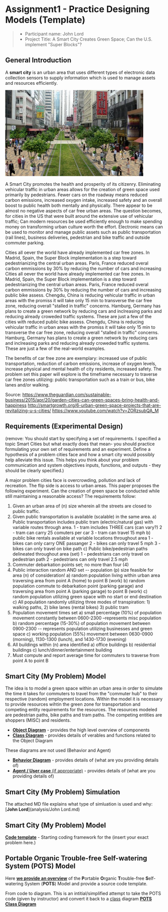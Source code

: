 # Assignment1 - Practice Designing Models (Template)


> * Participant name: John Lord
> * Project Title: A Smart City Creates Green Space; Can the U.S. implement "Super Blocks"?

## General Introduction

A **smart city** is an urban area that uses different types of electronic data collection sensors to supply information which is used to manage assets and resources efficiently.

![Image of Smart City](images/smart_city_green_space.jpg)

A Smart City promotes the health and prosperity of its citizenry.    Eliminating vehicular traffic in urban areas allows for the creation of green space used primarily by pedestrians.  Fewer cars on the roadway means reduced carbon emissions, increased oxygen intake, increased safety and an overall boost to public health both mentally and physically.  There appear to be almost no negative aspects of car free urban areas.  The question becomes, for cities in the US that were built around the extensive use of vehicular traffic; Can modern resources be used efficiently enough to make spending money on transforming urban culture worth the effort.  Electronic means can be used to monitor and manage public assets such as public transportation (rail lines), business deliveries, pedestrian and bike traffic and outside commuter parking.

Cities all oever the world have already implemented car free zones.  In Madrid, Spain, the Super Block implementation is a step toward pedestrianizing the central urban areas. Paris, France reduced overal carbon emmissions by 30% by reducing the number of cars and increasing Cities all oever the world have already implemented car free zones.  In Madrid, Spain, the Super Block implementation is a step toward pedestrianizing the central urban areas. Paris, France reduced overal carbon emmissions by 30% by reducing the number of cars and increasing public bike assess.  Chengdu, China is reducing vehicular traffic in urban areas with the promiss it will take only 15 min to transverse the car free zone, reducing overall "stalled in traffic" concerns.  Hamburg, Germany has plans to create a green network by reducing cars and inclreasing parks and reducing already croweded traffic systems.  These are just a few of the cities with reduced public bike assess.  Chengdu, China is reducing vehicular traffic in urban areas with the promiss it will take only 15 min to transverse the car free zone, reducing overall "stalled in traffic" concerns.  Hamburg, Germany has plans to create a green network by reducing cars and inclreasing parks and reducing already croweded traffic systems.  These are just a few of the real-world examples.

The benefits of car free zone are exemplary: increased use of public transportation, reduction of carbon emissions, increase of oxygen levels, increase physical and mental health of city residents, increased safety.  The problem set this paper will explore is the timeframe necessary to traverse car free zones utilizing: public transportation such as a train or bus, bike lanes and/or walking.

Source:
https://www.theguardian.com/sustainable-business/2015/apr/20/garden-cities-can-green-spaces-bring-health-and-happiness
http://smartgrowth.org/6-urban-green-space-projects-that-are-revitalizing-u-s-cities/
https://www.youtube.com/watch?v=ZORzsubQA_M

## Requirements (Experimental Design)

(remove: You should start by specifying a set of requirements. I specified a topic Smart Cities but what exactly does that mean-  you should practice formulating your own set of requirements and an experiment. Define a hypothesis of a problem cities face and how a smart city would possibly help alleviate this issue. This helps you think about your problem communication and system objectives inputs, functions, and outputs - they should be clearly specified.)

A major problem cities face is overcrowding, pollution and lack of recreation.  The flip side is access to urban areas.  This paper proposes the following experiment.  Can the creation of green space be conducted while still maintaining a reasonable access?  The requirements follow:
1)  Given an urban area of (n) size wherein all the streets are closed to public traffic.
2)  Given public transportation is available (scalable) in the same area.
     a)  Public transportation includes public tram (electric/natural gas) with variable routes through area.
          1 - tram includes THREE cars (can vary?)
          2 - tram can carry 25 comuters per car
          3 - tram can travel 15 mph
     b)  public bike rentals available at variable locations throughout area
          1 - bikes can only carry ONE passanger
          2 - bikes can only travel 5 mph
          3 - bikes can only travel on bike path
     c)  Public bike/pedestrian paths delineated throughout area (set)
          1 - pedestrians can only travel on pedestrian path
          2 - pedestrians can only travel 2.5 mph
3)  Commuter debarkation points set; no more than four (4)
4) Public interaction random AND set  -- population (p) size feasible for area (n) of consideration!
     a)  random population living within urban area traversing area from point A (home) to point B (work)
     b)  random population commute to debarkation point (parking garage) and traversing area from point A (parking garage) to point B (work)
     c)  random population utilizing green space with no start or end destination
     c)  All population randomly utilizing three modes of transpiration: 1) walking paths, 2) bike lanes (rental bikes) 3) public tram
5)  Population movement times set
     a)  small percentage (10%) of population movement constantly between 0600-2300 –represents misc population
     b)  random percentage (15-30%) of population movement between 0900-2300  -- represents population utilizing businesses and green space
     c)  working population (55%) movement between 0630-0900 (morning), 1130-1300 (lunch), and 1430-1730 (evening)
6)  All buildings within (n) area identified
     a) office buildings
     b) residential buildings
     c) lunch/dinner/entertainment building
7)  Must compute and report average time for commuters to traverse from point A to point B

## Smart City (My Problem) Model

The idea is to model a green space within an urban area in order to simulate the time it takes for commuters to travel from the "commuter hub" to their respective (random) employment locations.  Within the model it is necessary to provide resources wihtin the green zone for transportation and competing entity requirements for the resources.  The resources modeled are pedestrian paths, bike paths and tram paths.  The competing entities are shoppers (MISC) and residents.

* [**Object Diagram**](model/object_diagram_green.md) - provides the high level overview of components
* [**Class Diagram**](model/class_diagram_green.md) - provides details of verables and functions related to the Object Diagram

These diagrams are not used (Behavior and Agent)

* [**Behavior Diagram**](model/behavior_diagram.md) - provides details of (what are you providing details of)
* [**Agent / User case** (if appropriate)](model/agent_usecase_diagram.md) - provides details of (what are you providing details of)

## Smart City (My Problem) Simulation

The attached MD file explains what type of simluation is used and why: [**John Lord**](analysis/John Lord.md) 


## Smart City (My Problem) Model
[**Code template**](code/README.md) - Starting coding framework for the (insert your exact problem here.)

## **P**ortable **O**rganic **T**rouble-free **S**elf-watering System (**POTS**) Model
Here [**we provide an overview**](code/POTS_system/README.md) of the **P**ortable **O**rganic **T**rouble-free **S**elf-watering System (**POTS**) Model and provide a source code template.


From code to diagram.  This is an intitial/simplified attempt to take the POTS code (given by instructor) and convert it back to a [class](http://www.google.com) diagram [**POTS Class Diagram**]() 